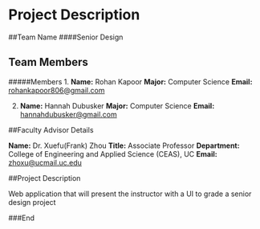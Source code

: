 # Project Description


##Team Name
####Senior Design

## Team Members

#####Members
1. 
	__Name:__ Rohan Kapoor
	__Major:__ Computer Science
	__Email:__ rohankapoor806@gmail.com

2.	__Name:__ Hannah Dubusker
	__Major:__ Computer Science
	__Email:__ hannahdubusker@gmail.com



##Faculty Advisor Details

__Name:__ Dr. Xuefu(Frank) Zhou
__Title:__ Associate Professor
__Department:__ College of Engineering and Applied Science (CEAS), UC
__Email:__ zhoxu@ucmail.uc.edu

##Project Description

Web application that will present the instructor with a UI to grade a senior design project 

###End